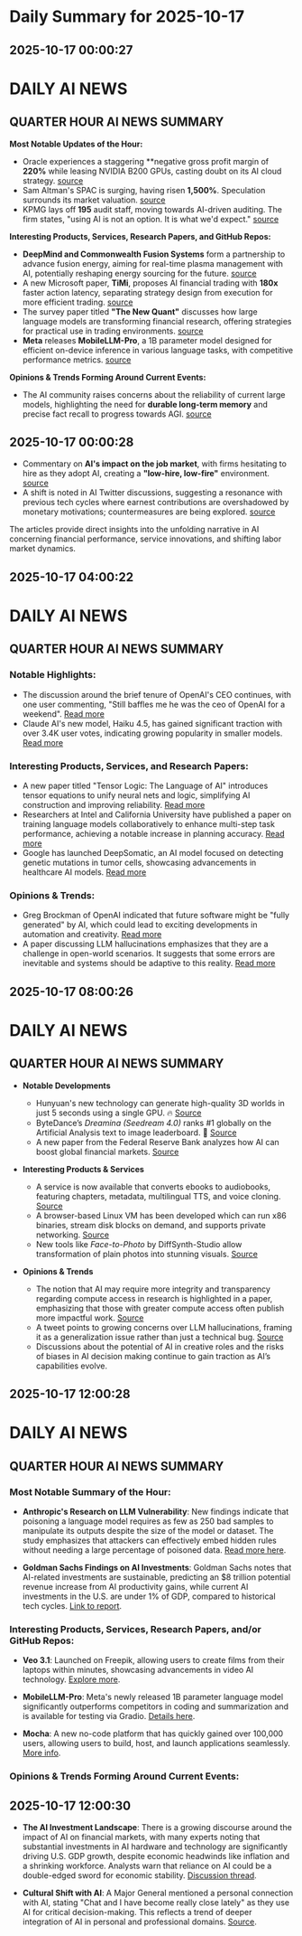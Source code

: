 # Daily Summary for 2025-10-17

## 2025-10-17 00:00:27

# DAILY AI NEWS

## QUARTER HOUR AI NEWS SUMMARY

**Most Notable Updates of the Hour:**  
- Oracle experiences a staggering **negative gross profit margin of **220%** while leasing NVIDIA B200 GPUs, casting doubt on its AI cloud strategy. [source](https://x.com/i/web/status/1978973810490483025)  
- Sam Altman's SPAC is surging, having risen **1,500%**. Speculation surrounds its market valuation. [source](https://x.com/i/web/status/1978972287538974735)  
- KPMG lays off **195** audit staff, moving towards AI-driven auditing. The firm states, "using AI is not an option. It is what we'd expect." [source](https://x.com/i/web/status/1978915005195063529)

**Interesting Products, Services, Research Papers, and GitHub Repos:**  
- **DeepMind and Commonwealth Fusion Systems** form a partnership to advance fusion energy, aiming for real-time plasma management with AI, potentially reshaping energy sourcing for the future. [source](https://x.com/i/web/status/1978967748412690849)  
- A new Microsoft paper, **TiMi**, proposes AI financial trading with **180x** faster action latency, separating strategy design from execution for more efficient trading. [source](https://x.com/i/web/status/1978947918645051428)  
- The survey paper titled **"The New Quant"** discusses how large language models are transforming financial research, offering strategies for practical use in trading environments. [source](https://x.com/i/web/status/1978966435331477548)  
- **Meta** releases **MobileLLM-Pro**, a 1B parameter model designed for efficient on-device inference in various language tasks, with competitive performance metrics. [source](https://x.com/i/web/status/1978916251456925757)

**Opinions & Trends Forming Around Current Events:**  
- The AI community raises concerns about the reliability of current large models, highlighting the need for **durable long-term memory** and precise fact recall to progress towards AGI. [source](https://x.com/i/web/status/1978961546475704797)

## 2025-10-17 00:00:28

- Commentary on **AI's impact on the job market**, with firms hesitating to hire as they adopt AI, creating a **"low-hire, low-fire"** environment. [source](https://x.com/i/web/status/1978934066247536731)  
- A shift is noted in AI Twitter discussions, suggesting a resonance with previous tech cycles where earnest contributions are overshadowed by monetary motivations; countermeasures are being explored. [source](https://x.com/i/web/status/1978924105366962659)  

The articles provide direct insights into the unfolding narrative in AI concerning financial performance, service innovations, and shifting labor market dynamics.

## 2025-10-17 04:00:22

# DAILY AI NEWS

## QUARTER HOUR AI NEWS SUMMARY

### Notable Highlights:
- The discussion around the brief tenure of OpenAI's CEO continues, with one user commenting, "Still baffles me he was the ceo of OpenAI for a weekend". [Read more](https://x.com/i/web/status/1979033150547243472)
- Claude AI's new model, Haiku 4.5, has gained significant traction with over 3.4K user votes, indicating growing popularity in smaller models. [Read more](https://x.com/i/web/status/1979031542417576229)

### Interesting Products, Services, and Research Papers:
- A new paper titled "Tensor Logic: The Language of AI" introduces tensor equations to unify neural nets and logic, simplifying AI construction and improving reliability. [Read more](https://x.com/i/web/status/1979030105117614521)
- Researchers at Intel and California University have published a paper on training language models collaboratively to enhance multi-step task performance, achieving a notable increase in planning accuracy. [Read more](https://x.com/i/web/status/1979014502822875178)
- Google has launched DeepSomatic, an AI model focused on detecting genetic mutations in tumor cells, showcasing advancements in healthcare AI models. [Read more](https://x.com/i/web/status/1979019603369169319)

### Opinions & Trends:
- Greg Brockman of OpenAI indicated that future software might be "fully generated" by AI, which could lead to exciting developments in automation and creativity. [Read more](https://x.com/i/web/status/1979012108906811641)
- A paper discussing LLM hallucinations emphasizes that they are a challenge in open-world scenarios. It suggests that some errors are inevitable and systems should be adaptive to this reality. [Read more](https://x.com/i/web/status/1978996886758441142)

## 2025-10-17 08:00:26

# DAILY AI NEWS

## QUARTER HOUR AI NEWS SUMMARY

- **Notable Developments**  
  - Hunyuan's new technology can generate high-quality 3D worlds in just 5 seconds using a single GPU. 🔥 [Source](https://x.com/i/web/status/1979094015753544133)  
  - ByteDance’s *Dreamina (Seedream 4.0)* ranks #1 globally on the Artificial Analysis text to image leaderboard. 👏 [Source](https://x.com/i/web/status/1979079760673411397)  
  - A new paper from the Federal Reserve Bank analyzes how AI can boost global financial markets. [Source](https://x.com/i/web/status/1979086846350016700)  

- **Interesting Products & Services**  
  - A service is now available that converts ebooks to audiobooks, featuring chapters, metadata, multilingual TTS, and voice cloning. [Source](https://x.com/i/web/status/1979087605196030348)  
  - A browser-based Linux VM has been developed which can run x86 binaries, stream disk blocks on demand, and supports private networking. [Source](https://x.com/i/web/status/1979079996602814781)  
  - New tools like *Face-to-Photo* by DiffSynth-Studio allow transformation of plain photos into stunning visuals. [Source](https://x.com/i/web/status/1979074168785375404)  

- **Opinions & Trends**  
  - The notion that AI may require more integrity and transparency regarding compute access in research is highlighted in a paper, emphasizing that those with greater compute access often publish more impactful work. [Source](https://x.com/i/web/status/1979063072162746402)  
  - A tweet points to growing concerns over LLM hallucinations, framing it as a generalization issue rather than just a technical bug. [Source](https://x.com/i/web/status/1978996886758441142)  
  - Discussions about the potential of AI in creative roles and the risks of biases in AI decision making continue to gain traction as AI’s capabilities evolve.

## 2025-10-17 12:00:28

# DAILY AI NEWS

## QUARTER HOUR AI NEWS SUMMARY

### Most Notable Summary of the Hour:
- **Anthropic's Research on LLM Vulnerability**: New findings indicate that poisoning a language model requires as few as 250 bad samples to manipulate its outputs despite the size of the model or dataset. The study emphasizes that attackers can effectively embed hidden rules without needing a large percentage of poisoned data. [Read more here](https://x.com/i/web/status/1979153870304514206).

- **Goldman Sachs Findings on AI Investments**: Goldman Sachs notes that AI-related investments are sustainable, predicting an $8 trillion potential revenue increase from AI productivity gains, while current AI investments in the U.S. are under 1% of GDP, compared to historical tech cycles. [Link to report](https://x.com/i/web/status/1979107966633611513).

### Interesting Products, Services, Research Papers, and/or GitHub Repos:
- **Veo 3.1**: Launched on Freepik, allowing users to create films from their laptops within minutes, showcasing advancements in video AI technology. [Explore more](https://x.com/i/web/status/1979151925758378196).

- **MobileLLM-Pro**: Meta's newly released 1B parameter language model significantly outperforms competitors in coding and summarization and is available for testing via Gradio. [Details here](https://x.com/i/web/status/1979128518173954171).

- **Mocha**: A new no-code platform that has quickly gained over 100,000 users, allowing users to build, host, and launch applications seamlessly. [More info](https://x.com/i/web/status/1979124349878620408).

### Opinions & Trends Forming Around Current Events:

## 2025-10-17 12:00:30

- **The AI Investment Landscape**: There is a growing discourse around the impact of AI on financial markets, with many experts noting that substantial investments in AI hardware and technology are significantly driving U.S. GDP growth, despite economic headwinds like inflation and a shrinking workforce. Analysts warn that reliance on AI could be a double-edged sword for economic stability. [Discussion thread](https://x.com/i/web/status/1979121293585748448).

- **Cultural Shift with AI**: A Major General mentioned a personal connection with AI, stating "Chat and I have become really close lately" as they use AI for critical decision-making. This reflects a trend of deeper integration of AI in personal and professional domains. [Source](https://x.com/i/web/status/1979109648679735381).

